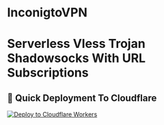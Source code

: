 # InconigtoVPN
# Serverless Vless Trojan Shadowsocks With URL Subscriptions

## 🚀 Quick Deployment To Cloudflare

[![Deploy to Cloudflare Workers](https://deploy.workers.cloudflare.com/button)](https://deploy.workers.cloudflare.com/?url=https://github.com/InconigtoVPN/InconigtoVPN)



